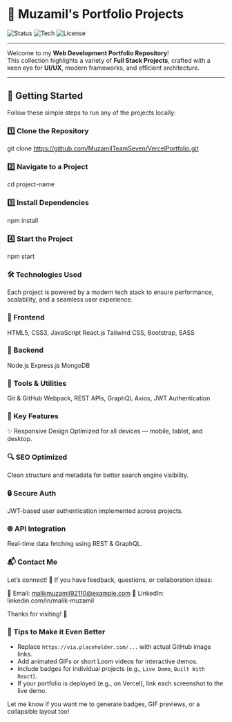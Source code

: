 # 📁 Muzamil's Portfolio Projects

![Status](https://img.shields.io/badge/Status-Active-brightgreen?style=for-the-badge)
![Tech](https://img.shields.io/badge/Full--Stack-MERN-blueviolet?style=for-the-badge)
![License](https://img.shields.io/badge/License-MIT-yellow?style=for-the-badge)

---

Welcome to my **Web Development Portfolio Repository**!  
This collection highlights a variety of **Full Stack Projects**, crafted with a keen eye for **UI/UX**, modern frameworks, and efficient architecture.

---

## 🚀 Getting Started

Follow these simple steps to run any of the projects locally:

### 1️⃣ Clone the Repository
git clone https://github.com/MuzamilTeamSeven/VercelPortfolio.git

### 2️⃣ Navigate to a Project
cd project-name

### 3️⃣ Install Dependencies
npm install

### 4️⃣ Start the Project
npm start

### 🛠️ Technologies Used
Each project is powered by a modern tech stack to ensure performance, scalability, and a seamless user experience.

### 🔹 Frontend
HTML5, CSS3, JavaScript
React.js
Tailwind CSS, Bootstrap, SASS

### 🔹 Backend
Node.js
Express.js
MongoDB

### 🔹 Tools & Utilities
Git & GitHub
Webpack, REST APIs, GraphQL
Axios, JWT Authentication

### 🎯 Key Features
✨ Responsive Design
Optimized for all devices — mobile, tablet, and desktop.

### 🔍 SEO Optimized
Clean structure and metadata for better search engine visibility.

### 🔒 Secure Auth
JWT-based user authentication implemented across projects.

### 🌐 API Integration
Real-time data fetching using REST & GraphQL.

### 📬 Contact Me
Let’s connect!
💬 If you have feedback, questions, or collaboration ideas:

📧 Email: malikmuzamil92110@example.com
💼 LinkedIn: linkedin.com/in/malik-muzamil

Thanks for visiting! 🚀

### 🔧 Tips to Make it Even Better

- Replace `https://via.placeholder.com/...` with actual GitHub image links.
- Add animated GIFs or short Loom videos for interactive demos.
- Include badges for individual projects (e.g., `Live Demo`, `Built With React`).
- If your portfolio is deployed (e.g., on Vercel), link each screenshot to the live demo.

Let me know if you want me to generate badges, GIF previews, or a collapsible layout too!
